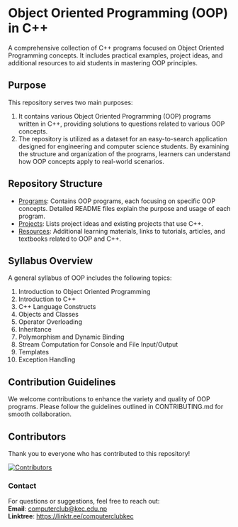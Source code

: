# Object Oriented Programming (OOP) in C++
A comprehensive collection of C++ programs focused on Object Oriented Programming concepts. It includes practical examples, project ideas, and additional resources to aid students in mastering OOP principles.



## Purpose
This repository serves two main purposes:
1. It contains various Object Oriented Programming (OOP) programs written in C++, providing solutions to questions related to various OOP concepts.
2. The repository is utilized as a dataset for an easy-to-search application designed for engineering and computer science students. By examining the structure and organization of the programs, learners can understand how OOP concepts apply to real-world scenarios.

## Repository Structure
- [Programs](./programs/README.md): Contains OOP programs, each focusing on specific OOP concepts. Detailed README files explain the purpose and usage of each program.
- [Projects](./projects/README.md): Lists project ideas and existing projects that use C++.
- [Resources](./resources/README.md): Additional learning materials, links to tutorials, articles, and textbooks related to OOP and C++.

## Syllabus Overview
A general syllabus of OOP includes the following topics:
1. Introduction to Object Oriented Programming
2. Introduction to C++
3. C++ Language Constructs
4. Objects and Classes
5. Operator Overloading
6. Inheritance
7. Polymorphism and Dynamic Binding
8. Stream Computation for Console and File Input/Output
9. Templates
10. Exception Handling

## Contribution Guidelines
We welcome contributions to enhance the variety and quality of OOP programs. Please follow the guidelines outlined in CONTRIBUTING.md for smooth collaboration.

## Contributors
Thank you to everyone who has contributed to this repository!

[![Contributors](https://contrib.rocks/image?repo=computerclubkec/oop)](https://github.com/computerclubkec/oop/graphs/contributors)

### Contact
For questions or suggestions, feel free to reach out:<br>
**Email**: computerclub@kec.edu.np<br>
**Linktree**: https://linktr.ee/computerclubkec